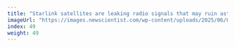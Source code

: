 ```yaml
---
title: "Starlink satellites are leaking radio signals that may ruin astronomy"
imageUrl: "https://images.newscientist.com/wp-content/uploads/2025/06/09134308/SEI_254524859.jpg?width=788"
index: 49
weight: 49
---
```

